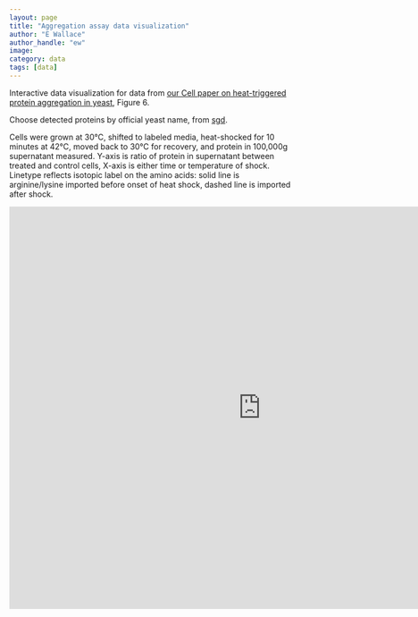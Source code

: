 ```yaml
---
layout: page
title: "Aggregation assay data visualization"
author: "E Wallace"
author_handle: "ew"
image: 
category: data
tags: [data]
---
```


Interactive data visualization for data from [our Cell paper on heat-triggered protein aggregation in yeast][1], Figure 6.

Choose detected proteins by official yeast name, from [sgd](http://www.yeastgenome.org/).

Cells were grown at 30&deg;C, shifted to labeled media, heat-shocked for 10 minutes at 42&deg;C, moved back to 30&deg;C for recovery, and protein in 100,000g supernatant measured. Y-axis is ratio of protein in supernatant between treated and control cells, X-axis is either time or temperature of shock. Linetype reflects isotopic label on the amino acids: solid line is arginine/lysine imported before onset of heat shock, dashed line is imported after shock.

<iframe width="900" height="720" src="https://ewjwallace.shinyapps.io/ratiosup_shiny/" frameborder="0"> </iframe>

[1]: /papers/aggregates-of-endogenous-proteins-form-upon-heat-stress